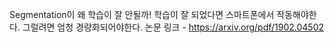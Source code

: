 Segmentation이 왜 학습이 잘 안될까! 
학습이 잘 되었다면 스마트폰에서 작동해야한다. 그럴려면 엄청 경량화되어야한다.
논문 링크 - https://arxiv.org/pdf/1902.04502

